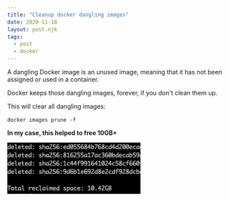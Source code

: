 ```yaml
---
title: "Cleanup docker dangling images"
date: 2020-11-18
layout: post.njk
tags:
  - post
  - docker
---
```


A dangling Docker image is an unused image, meaning that it has not been assigned or used in a container.

Docker keeps those dangling images, forever, if you don't clean them up.

This will clear all dangling images:

```
docker images prune -f
```


**In my case, this helped to free 10GB+**

![10gb docker](/assets/images/posts/docker-prune.png)
